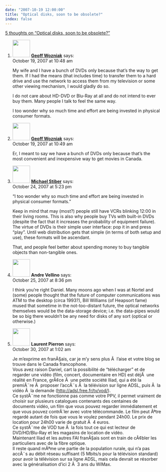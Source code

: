 ```yaml
---
date: "2007-10-19 12:00:00"
title: "Optical disks, soon to be obsolete?"
index: false
---
```


[5 thoughts on &ldquo;Optical disks, soon to be obsolete?&rdquo;](/lemire/blog/2007/10-19-optical-disks-soon-to-be-obsolete)

<ol class="comment-list">
<li id="comment-49510" class="comment even thread-even depth-1">
<div class="comment-author vcard">
<img alt src="https://secure.gravatar.com/avatar/4d102649ca02e45a9b0ed6a00ff84804?s=56&#038;d=mm&#038;r=g" srcset="https://secure.gravatar.com/avatar/4d102649ca02e45a9b0ed6a00ff84804?s=112&#038;d=mm&#038;r=g 2x" class="avatar avatar-56 photo" height="56" width="56" decoding="async" /> <b class="fn"><a href="http://wozniak.ca/" class="url" rel="ugc external nofollow">Geoff Wozniak</a></b> <span class="says">says:</span> </div>
<div class="comment-metadata"><time datetime="2007-10-19T10:48:52+00:00">October 19, 2007 at 10:48 am</time></a> </div>
<div class="comment-content">
<p>My wife and I have a bunch of DVDs only because that&rsquo;s the way to get them. If I had the means (that includes time) to transfer them to a hard drive and use the network to access them from my television or some other viewing mechanism, I would gladly do so.</p>
<p>I do not care about HD-DVD or Blu-Ray at all and do not intend to ever buy them. Many people I talk to feel the same way.</p>
<p>I too wonder why so much time and effort are being invested in physical consumer formats.</p>
</div>
</li>
<li id="comment-49511" class="comment odd alt thread-odd thread-alt depth-1">
<div class="comment-author vcard">
<img alt src="https://secure.gravatar.com/avatar/4d102649ca02e45a9b0ed6a00ff84804?s=56&#038;d=mm&#038;r=g" srcset="https://secure.gravatar.com/avatar/4d102649ca02e45a9b0ed6a00ff84804?s=112&#038;d=mm&#038;r=g 2x" class="avatar avatar-56 photo" height="56" width="56" decoding="async" /> <b class="fn"><a href="http://wozniak.ca/" class="url" rel="ugc external nofollow">Geoff Wozniak</a></b> <span class="says">says:</span> </div>
<div class="comment-metadata"><time datetime="2007-10-19T10:49:57+00:00">October 19, 2007 at 10:49 am</time></a> </div>
<div class="comment-content">
<p>Er, I meant to say we have a bunch of DVDs only because that&rsquo;s the most convenient and inexpensive way to get movies in Canada.</p>
</div>
</li>
<li id="comment-49513" class="comment even thread-even depth-1">
<div class="comment-author vcard">
<img alt src="https://secure.gravatar.com/avatar/dada9de44173d6c1b13691554ef8e974?s=56&#038;d=mm&#038;r=g" srcset="https://secure.gravatar.com/avatar/dada9de44173d6c1b13691554ef8e974?s=112&#038;d=mm&#038;r=g 2x" class="avatar avatar-56 photo" height="56" width="56" loading="lazy" decoding="async" /> <b class="fn"><a href="https://expert-opinion.blogspot.com/" class="url" rel="ugc external nofollow">Michael Stiber</a></b> <span class="says">says:</span> </div>
<div class="comment-metadata"><time datetime="2007-10-24T17:23:39+00:00">October 24, 2007 at 5:23 pm</time></a> </div>
<div class="comment-content">
<p>&ldquo;I too wonder why so much time and effort are being invested in physical consumer formats.&rdquo;</p>
<p>Keep in mind that may (most?) people still have VCRs blinking 12:00 in their living rooms. This is also why people buy TVs with built-in DVDs (despite the fact that it increases the probability of equipment failure). The virtue of DVDs is their simple user interface: pop it in and press &ldquo;play&rdquo;. Until web distribution gets that simple (in terms of both setup and use), these formats will be ascendant.</p>
<p>That, and people feel better about spending money to buy tangible objects than non-tangible ones.</p>
</div>
</li>
<li id="comment-49514" class="comment odd alt thread-odd thread-alt depth-1">
<div class="comment-author vcard">
<img alt src="https://secure.gravatar.com/avatar/8e2e3a01bf33747391457d97e0df832b?s=56&#038;d=mm&#038;r=g" srcset="https://secure.gravatar.com/avatar/8e2e3a01bf33747391457d97e0df832b?s=112&#038;d=mm&#038;r=g 2x" class="avatar avatar-56 photo" height="56" width="56" loading="lazy" decoding="async" /> <b class="fn">Andre Vellino</b> <span class="says">says:</span> </div>
<div class="comment-metadata"><time datetime="2007-10-25T20:36:17+00:00">October 25, 2007 at 8:36 pm</time></a> </div>
<div class="comment-content">
<p>I think you&rsquo;re right Daniel. Many moons ago when I was at Nortel and (some) people thought that the future of computer communications was ATM to the desktop (circa 1993?), Bill Williams (of Heapsort fame) mused that sometime in the not-too-distant future, the optical networks themselves would be the data-storage device; i.e. the data-pipes would be so big there wouldn&rsquo;t be any need for disks of any sort (optical or otherwise.)</p>
</div>
</li>
<li id="comment-49522" class="comment even thread-even depth-1">
<div class="comment-author vcard">
<img alt src="https://secure.gravatar.com/avatar/7cffff96e2bac54002a99abf332d57a4?s=56&#038;d=mm&#038;r=g" srcset="https://secure.gravatar.com/avatar/7cffff96e2bac54002a99abf332d57a4?s=112&#038;d=mm&#038;r=g 2x" class="avatar avatar-56 photo" height="56" width="56" loading="lazy" decoding="async" /> <b class="fn">Laurent Pierron</b> <span class="says">says:</span> </div>
<div class="comment-metadata"><time datetime="2007-10-30T01:02:19+00:00">October 30, 2007 at 1:02 am</time></a> </div>
<div class="comment-content">
<p>Je m&rsquo;exprime en franÃ§ais, car je m&rsquo;y sens plus Ã  l&rsquo;aise et votre blog se trouve dans le Canada francophone.<br/>
Vous avez raison Daniel, cart la possibilité de &ldquo;télécharger&rdquo; et de regarder une vidéo (film, concert, documentaire en HD) est déjÃ  une réalité en France, grÃ¢ce Ã  une petite société Iliad, qui a été la premiÃ¨re Ã  proposer l&rsquo;accÃ¨s Ã  la télévision sur ligne ADSL, puis Ã  la vidéo Ã  la demande (<a href="http://adsl.free.fr/tv/vod/" rel="nofollow ugc">http://adsl.free.fr/tv/vod/</a>).<br/>
Ce systÃ¨me ne fonctionne pas comme votre PPV, il permet vraiment de choisir sur plusieurs catalogues contenants des centaines de documents vidéo, un film que vous pouvez regarder immédiatement et que vous pouvez contrÃ´ler avec votre télécommande. Le film peut Ãªtre regardé autant de fois que vous le voulez pendant 24h00. Le prix de location pour 24h00 varie de gratuit Ã  4 euros.<br/>
Ce systÃ¨me de VOD tue Ã  la fois tout ce qui est lecteur de DVD/HD/Blu-Ray et les magasins de location de vidéo.<br/>
Maintenant Iliad et les autres FAI franÃ§ais sont en train de cÃ¢bler les particuliers avec de la fibre optique.<br/>
Il reste quand mÃªme une partie de la population rurale, qui n&rsquo;a pas accÃ¨s au débit réseau suffisant (5 Mbits/s pour la télévision standard) pour avoir la télévision sur sa ligne ADSL, mais cela devrait se résorber avec la généralisation d&rsquo;ici 2 Ã  3 ans du WiMax.</p>
</div>
</li>
</ol>
